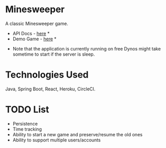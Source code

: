 # Minesweeper

A classic Minesweeper game.

- API Docs - [here](https://mauro-minesweeper-api.herokuapp.com/api-docs.html) *
- Demo Game - [here](https://mauro-minesweeper-api.herokuapp.com) *

 * Note that the application is currently running on free Dynos might take sometime to start if the server is sleep.

# Technologies Used
Java, Spring Boot, React, Heroku, CircleCI.

# TODO List
* Persistence
* Time tracking
* Ability to start a new game and preserve/resume the old ones
* Ability to support multiple users/accounts
